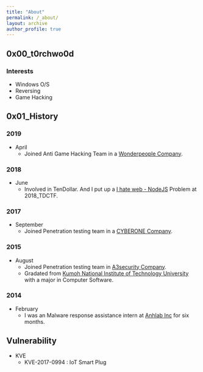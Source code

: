 ```yaml
---
title: "About"
permalink: /_about/
layout: archive
author_profile: true
---
```

## 0x00_t0rchwo0d
###  Interests
- Windows O/S
- Reversing
- Game Hacking

## 0x01_History 
### 2019
- April
  - Joined Anti Game Hacking Team in a [Wonderpeople Company](http://www.wonderpeople.co.kr/#home).

### 2018
- June
  - Involved in TenDollar. And I put up a [I hate web - NodeJS](https://github.com/ktb88/2018_TDCTF) Problem at 2018_TDCTF.

### 2017
- September
  - Joined Penetration testing team in a [CYBERONE Company](http://www.cyberone.kr/).

### 2015
- August
  - Joined Penetration testing team in [A3security Company](https://a3sc.co.kr/).
  - Gradated from [Kumoh National Institute of Technology University](https://eng.kumoh.ac.kr/eng/index.do) with a major in Computer Software.

### 2014
- February
  - I was an Malware response assistance intern at [Anhlab Inc](https://www.ahnlab.com/kr/site/main.do) for six months.

## Vulnerability
- KVE
  - KVE-2017-0994 : IoT Smart Plug
